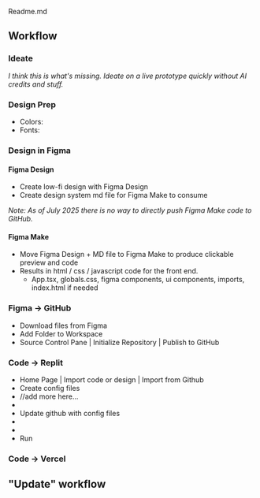 Readme.md


## Workflow

### Ideate
_I think this is what's missing. Ideate on a live prototype quickly without AI credits and stuff._


### Design Prep

* Colors:
* Fonts: 


### Design in Figma
#### Figma Design
* Create low-fi design with Figma Design
* Create design system md file for Figma Make to consume

_Note: As of July 2025 there is no way to directly push Figma Make code to GitHub._

#### Figma Make
* Move Figma Design + MD file to Figma Make to produce clickable preview and code
* Results in html / css / javascript code for the front end. 
  * App.tsx, globals.css, figma components, ui components, imports, index.html if needed

### Figma -> GitHub
* Download files from Figma
* Add Folder to Workspace
* Source Control Pane | Initialize Repository | Publish to GitHub

### Code -> Replit
* Home Page | Import code or design | Import from Github
* Create config files 
* //add more here...
* 
* Update github with config files
* 
* 
* Run


### Code -> Vercel

## "Update" workflow



